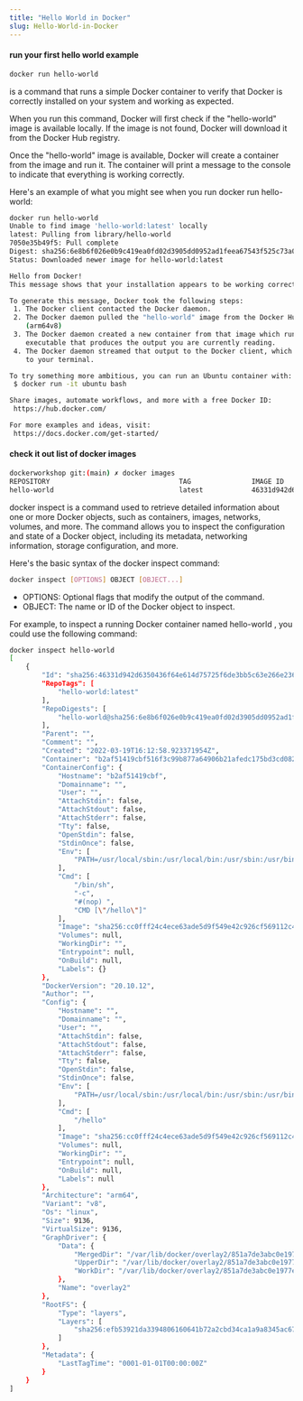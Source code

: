 ```yaml
---
title: "Hello World in Docker"
slug: Hello-World-in-Docker
---
```


#### run your first hello world example

```sh
docker run hello-world
```
is a command that runs a simple Docker container to verify that Docker is correctly installed on your system and working as expected.

When you run this command, Docker will first check if the "hello-world" image is available locally. If the image is not found, Docker will download it from the Docker Hub registry.

Once the "hello-world" image is available, Docker will create a container from the image and run it. The container will print a message to the console to indicate that everything is working correctly.

Here's an example of what you might see when you run docker run hello-world:

```sh
docker run hello-world
Unable to find image 'hello-world:latest' locally
latest: Pulling from library/hello-world
7050e35b49f5: Pull complete 
Digest: sha256:6e8b6f026e0b9c419ea0fd02d3905dd0952ad1feea67543f525c73a0a790fefb
Status: Downloaded newer image for hello-world:latest

Hello from Docker!
This message shows that your installation appears to be working correctly.

To generate this message, Docker took the following steps:
 1. The Docker client contacted the Docker daemon.
 2. The Docker daemon pulled the "hello-world" image from the Docker Hub.
    (arm64v8)
 3. The Docker daemon created a new container from that image which runs the
    executable that produces the output you are currently reading.
 4. The Docker daemon streamed that output to the Docker client, which sent it
    to your terminal.

To try something more ambitious, you can run an Ubuntu container with:
 $ docker run -it ubuntu bash

Share images, automate workflows, and more with a free Docker ID:
 https://hub.docker.com/

For more examples and ideas, visit:
 https://docs.docker.com/get-started/


```
#### check it out list of docker images 

```sh
dockerworkshop git:(main) ✗ docker images
REPOSITORY                                TAG               IMAGE ID       CREATED         SIZE
hello-world                               latest            46331d942d63   11 months ago   9.14kB
```


docker inspect is a command used to retrieve detailed information about one or more Docker objects, such as containers, images, networks, volumes, and more. The command allows you to inspect the configuration and state of a Docker object, including its metadata, networking information, storage configuration, and more.

Here's the basic syntax of the docker inspect command:

```sh
docker inspect [OPTIONS] OBJECT [OBJECT...]

```
- OPTIONS: Optional flags that modify the output of the command.
- OBJECT: The name or ID of the Docker object to inspect.

For example, to inspect a running Docker container named hello-world , you could use the following command:

```sh
docker inspect hello-world                         
[
    {
        "Id": "sha256:46331d942d6350436f64e614d75725f6de3bb5c63e266e236e04389820a234c4",
        "RepoTags": [
            "hello-world:latest"
        ],
        "RepoDigests": [
            "hello-world@sha256:6e8b6f026e0b9c419ea0fd02d3905dd0952ad1feea67543f525c73a0a790fefb"
        ],
        "Parent": "",
        "Comment": "",
        "Created": "2022-03-19T16:12:58.923371954Z",
        "Container": "b2af51419cbf516f3c99b877a64906b21afedc175bd3cd082eb5798e2f277bb4",
        "ContainerConfig": {
            "Hostname": "b2af51419cbf",
            "Domainname": "",
            "User": "",
            "AttachStdin": false,
            "AttachStdout": false,
            "AttachStderr": false,
            "Tty": false,
            "OpenStdin": false,
            "StdinOnce": false,
            "Env": [
                "PATH=/usr/local/sbin:/usr/local/bin:/usr/sbin:/usr/bin:/sbin:/bin"
            ],
            "Cmd": [
                "/bin/sh",
                "-c",
                "#(nop) ",
                "CMD [\"/hello\"]"
            ],
            "Image": "sha256:cc0fff24c4ece63ade5d9f549e42c926cf569112c4f5c439a4a57f3f33f5588b",
            "Volumes": null,
            "WorkingDir": "",
            "Entrypoint": null,
            "OnBuild": null,
            "Labels": {}
        },
        "DockerVersion": "20.10.12",
        "Author": "",
        "Config": {
            "Hostname": "",
            "Domainname": "",
            "User": "",
            "AttachStdin": false,
            "AttachStdout": false,
            "AttachStderr": false,
            "Tty": false,
            "OpenStdin": false,
            "StdinOnce": false,
            "Env": [
                "PATH=/usr/local/sbin:/usr/local/bin:/usr/sbin:/usr/bin:/sbin:/bin"
            ],
            "Cmd": [
                "/hello"
            ],
            "Image": "sha256:cc0fff24c4ece63ade5d9f549e42c926cf569112c4f5c439a4a57f3f33f5588b",
            "Volumes": null,
            "WorkingDir": "",
            "Entrypoint": null,
            "OnBuild": null,
            "Labels": null
        },
        "Architecture": "arm64",
        "Variant": "v8",
        "Os": "linux",
        "Size": 9136,
        "VirtualSize": 9136,
        "GraphDriver": {
            "Data": {
                "MergedDir": "/var/lib/docker/overlay2/851a7de3abc0e1977e00c9bd8976c5fa1b0d954d3dc847ae15b36539f43e90a3/merged",
                "UpperDir": "/var/lib/docker/overlay2/851a7de3abc0e1977e00c9bd8976c5fa1b0d954d3dc847ae15b36539f43e90a3/diff",
                "WorkDir": "/var/lib/docker/overlay2/851a7de3abc0e1977e00c9bd8976c5fa1b0d954d3dc847ae15b36539f43e90a3/work"
            },
            "Name": "overlay2"
        },
        "RootFS": {
            "Type": "layers",
            "Layers": [
                "sha256:efb53921da3394806160641b72a2cbd34ca1a9a8345ac670a85a04ad3d0e3507"
            ]
        },
        "Metadata": {
            "LastTagTime": "0001-01-01T00:00:00Z"
        }
    }
]

```
